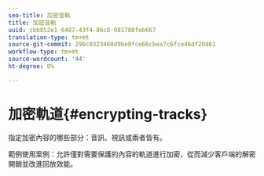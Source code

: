 ```yaml
---
seo-title: 加密音軌
title: 加密音軌
uuid: cbb852e1-6487-43f4-86c8-981780feb667
translation-type: tm+mt
source-git-commit: 29bc8323460d9be0fce66cbea7c6fce46df20d61
workflow-type: tm+mt
source-wordcount: '44'
ht-degree: 0%

---
```



# 加密軌道{#encrypting-tracks}

指定加密內容的哪些部分：音訊、視訊或兩者皆有。

範例使用案例：允許僅對需要保護的內容的軌道進行加密，從而減少客戶端的解密開銷並改進回放效能。
